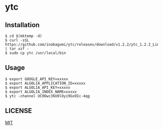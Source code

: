 # ytc

## Installation

```console
$ cd $(mktemp -d)
$ curl -sSL https://github.com/inabagumi/ytc/releases/download/v1.2.2/ytc_1.2.2_Linux_x86_64.tar.gz | tar xzf -
$ sudo cp ytc /usr/local/bin
```

## Usage

```console
$ export GOOGLE_API_KEY=xxxxx
$ export ALGOLIA_APPLICATION_ID=xxxxx
$ export ALGOLIA_API_KEY=xxxxx
$ export ALGOLIA_INDEX_NAME=xxxxx
$ ytc -channel UC0Owc36U9lOyi9Gx9Ic-4qg
```

## LICENSE

[MIT](LICENSE)
